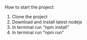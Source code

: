 How to start the project:
1. Clone the project
2. Download and install latest nodejs
3. In terminal run "npm install"
4. In terminal run "npm run"
